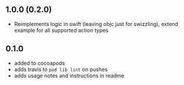 ## 1.0.0 (0.2.0)

- Reimplements logic in swift (leaving objc just for swizzling), extend example for all supported action types

## 0.1.0

- added to cocoapods 
- adds travis to `pod lib lint` on pushes
- adds usage notes and instructions in readme
